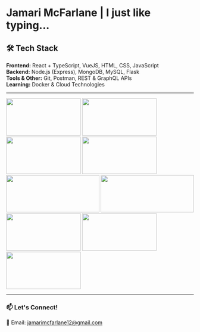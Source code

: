 # Jamari McFarlane | I just like typing...  

## 🛠 Tech Stack  
**Frontend:** React + TypeScript, VueJS, HTML, CSS, JavaScript  
**Backend:** Node.js (Express), MongoDB, MySQL, Flask  
**Tools & Other:** Git, Postman, REST & GraphQL APIs  
**Learning:** Docker & Cloud Technologies  

---

<img src="https://github.com/user-attachments/assets/24496101-4be9-4552-b764-dc73d963f02a" width="200" height="100">
<img src="https://github.com/user-attachments/assets/8c22554b-a833-461a-bb4f-8f41add0b42c" width="200" height="100">
<img src="https://github.com/user-attachments/assets/652de196-f445-43f7-9350-24799d8dbb2c" width="200" height="100">
<img src="https://github.com/user-attachments/assets/56b2767a-7de0-40ee-b7e1-9fb04be78575" width="200" height="100">
<img src="https://github.com/user-attachments/assets/b1ea0f0a-78c5-4d45-b744-1cc94852a74b" width="250" height="100">
<img src="https://github.com/user-attachments/assets/d7fc86ff-3424-4ea1-8faa-dd38c8b97257" width="250" height="100">
<img src="https://github.com/user-attachments/assets/f5dace10-d894-4c0a-80ed-9753e67a9d0f" width="200" height="100">
<img src="https://github.com/user-attachments/assets/2214f70f-8b6c-4835-9dfa-e8202c9c52f8" width="200" height="100">
<img src="https://github.com/user-attachments/assets/e7484d76-ec98-46d6-b428-9af6d860c151" width="200" height="100">

---

### 📫 **Let's Connect!**  
📧 Email: jamarimcfarlane12@gmail.com  
